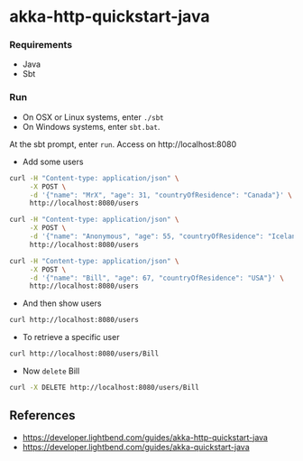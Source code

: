 # akka-http-quickstart-java

### Requirements
- Java
- Sbt

### Run

- On OSX or Linux systems, enter `./sbt`
- On Windows systems, enter `sbt.bat`.

At the sbt prompt, enter `run`. Access on http://localhost:8080


- Add some users

```bash
curl -H "Content-type: application/json" \
     -X POST \
     -d '{"name": "MrX", "age": 31, "countryOfResidence": "Canada"}' \
     http://localhost:8080/users

curl -H "Content-type: application/json" \
     -X POST \
     -d '{"name": "Anonymous", "age": 55, "countryOfResidence": "Iceland"}' \
     http://localhost:8080/users

curl -H "Content-type: application/json" \
     -X POST \
     -d '{"name": "Bill", "age": 67, "countryOfResidence": "USA"}' \
     http://localhost:8080/users
```

- And then show users

```bash
curl http://localhost:8080/users
```

- To retrieve a specific user

```bash
curl http://localhost:8080/users/Bill
```

- Now `delete` Bill

```bash
curl -X DELETE http://localhost:8080/users/Bill
```

## References

- https://developer.lightbend.com/guides/akka-http-quickstart-java
- https://developer.lightbend.com/guides/akka-quickstart-java
